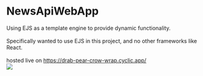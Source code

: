 # NewsApiWebApp
 
 Using EJS as a template engine to provide dynamic functionality. <br><br>
 Specifically wanted to use EJS in this project, and no other frameworks like React. <br><br>
 hosted live on https://drab-pear-crow-wrap.cyclic.app/
 <br>
 ![](https://github.com/sarangs722/NewsApiWebApp/blob/main/newsapiwebappworking.gif)
